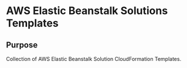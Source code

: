 # AWS Elastic Beanstalk Solutions Templates

## Purpose

Collection of AWS Elastic Beanstalk Solution CloudFormation Templates.
